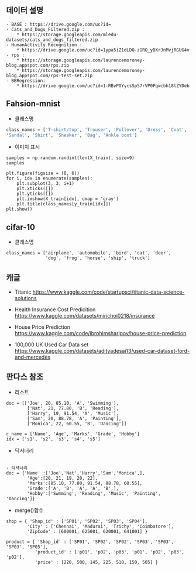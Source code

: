 ## 데이터 설명
```
- BASE : https://drive.google.com/uc?id=
- Cats_and_Dogs_Filtered.zip : 
    * https://storage.googleapis.com/mledu-datasets/cats_and_dogs_filtered.zip
- HumanActivity Recognition : 
    * https://drive.google.com/uc?id=1ypa5iZ1dLDO-zGRO_yDXrJnMvjRGUG4v
- rps : 
    * https://storage.googleapis.com/laurencemoroney-blog.appspot.com/rps.zip
    * https://storage.googleapis.com/laurencemoroney-blog.appspot.com/rps-test-set.zip
- BBRegression:
    * https://drive.google.com/uc?id=1-RBvPOYycsSpS7rVP0Pqwcbh18lZYDeb
```


## Fahsion-mnist
- 클래스명
```python
class_names = ['T-shirt/top', 'Trouser', 'Pullover', 'Dress', 'Coat', 
'Sandal', 'Shirt', 'Sneaker', 'Bag', 'Ankle boot']
```
- 이미지 표시 
```
samples = np.random.randint(len(X_train), size=9) 
samples

plt.figure(figsize = (8, 6))
for i, idx in enumerate(samples):
    plt.subplot(3, 3, i+1)
    plt.xticks([])
    plt.yticks([])
    plt.imshow(X_train[idx], cmap = 'gray')
    plt.title(class_names[y_train[idx]])
plt.show()
```
## cifar-10
- 클래스명
```
class_names = ['airplane', 'automobile', 'bird', 'cat', 'deer', 
               'dog', 'frog', 'horse', 'ship', 'truck']
```


## 캐글

- Titanic
https://www.kaggle.com/code/startupsci/titanic-data-science-solutions

- Health Insurance Cost Predicition
https://www.kaggle.com/datasets/mirichoi0218/insurance

- House Price Prediction
https://www.kaggle.com/code/ibrohimsharipov/house-price-prediction

- 100,000 UK Used Car Data set
https://www.kaggle.com/datasets/adityadesai13/used-car-dataset-ford-and-mercedes


## 판다스 참조
- 리스트 
```
doc = [['Joe', 20, 85.10, 'A', 'Swimming'],
        ['Nat', 21, 77.80, 'B', 'Reading'],
        ['Harry', 19, 91.54, 'A', 'Music'],
        ['Sam', 20, 88.78, 'A', 'Painting'],
        ['Monica', 22, 60.55, 'B', 'Dancing']]

c_name = ['Name', 'Age', 'Marks', 'Grade', 'Hobby']
idx = ['s1', 's2', 's3', 's4', 's5']

```
- 딕서너리
```

- 딕셔너리
doc = {'Name' :['Joe','Nat','Harry','Sam','Monica',],
        'Age':[20, 21, 19, 20, 22],
        'Marks':[85.10, 77.80, 91.54, 88.78, 60.55],
        'Grade':['A', 'B', 'A', 'A', 'B',],
        'Hobby':['Swmming', 'Reading', 'Music', 'Painting', 'Dancing']}
```
- merge()함수
```
shop = { 'Shop_id' : ['SP01', 'SP02', 'SP03', 'SP04'],
        'City' : ['Chennai', 'Madurai', 'Trichy', 'Coimbatore'],
        'ZipCode' : [600001, 625001, 620001, 641001] }

product = { 'Shop_id' : ['SP01', 'SP02', 'SP02', 'SP03', 'SP03', 'SP03', 'SP05'],
           'product_id' : ['p01', 'p02', 'p03', 'p01', 'p02', 'p03', 'p02'],
           'price' : [220, 500, 145, 225, 510, 150, 505] }
```


